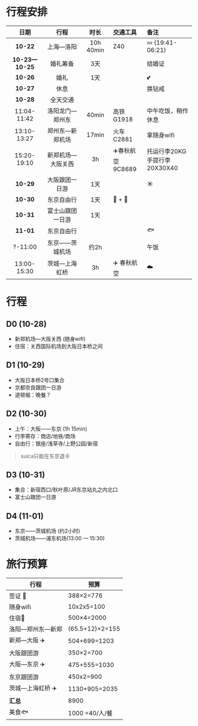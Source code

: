 # 行程安排

日期|行程|时长|交通工具|备注
:-:|:-:|:-:|:--|:--
**10-22**|上海—洛阳|10h 40min|Z40|:zzz: (19:41-06:21)
**10-23—10-25**|婚礼筹备|3天||结婚证
**10-26**|婚礼|1天||:two_hearts:
**10-27**|休息|||换钻戒
**10-28**|     全天交通      |           |                                |
11:04-11:42|洛阳龙门—郑州东|40min|高铁 G1918|中午吃饭，稍作休息
13:10-13:27|郑州东—新郑机场|17min|火车 C2881|拿随身wifi
15:20-19:10|新郑机场—大阪关西|3h|:airplane:春秋航空<br />9C8689|托运行李20KG<br />手提行李20X30X40
**10-29**|大阪跟团一日游|1天||:sunny:
**10-30**|东京自由行|1天|:bus: + :taxi:|
**10-31**|富士山跟团一日游|1天||
**11-01**|东京自由行|||:fish:
?-11:00|东京——茨城机场|约2h||午饭
13:00-15:30|茨城—上海虹桥|3h|:airplane: 春秋航空|:cloud:

# 行程

## D0 (10-28)

- 新郑机场—大阪关西 (随身wifi)
- 住宿：关西国际机场到大阪日本桥之间

## D1 (10-29)

- 大阪日本桥2号口集合
- 京都奈良跟团一日游
- 道顿堀：晚餐？

## D2 (10-30)

- 上午：大阪——东京 (1h 15min)
- 行李寄存：商店/地铁/商场
- 自由行：银座/浅草寺/上野公园/新宿

> suica只能在东京退卡

## D3 (10-31)

- 集合：新宿西口/秋叶原/JR东京站丸之内北口
- 富士山跟团一日游

## D4 (11-01)

- 东京——茨城机场 (约2小时)
- 茨城机场——浦东机场(13:00 — 15:30)


# 旅行预算

| 行程                     | 预算            |
| ------------------------ | --------------- |
| 签证 :blue_book:         | 388×2=776       |
| 随身wifi | 10x2x5=100 |
| 住宿:hotel: | 500×4=2000 |
| 洛阳—郑州东—新郑         | (65.5+12)×2=155 |
| 新郑—大阪 :airplane:     | 504+699=1203    |
| 大阪跟团游                 | 350×2=700 |
| 大阪—东京 :airplane: | 475+555=1030 |
| 东京跟团游 | 450x2=900 |
| 茨城—上海虹桥 :airplane: | 1130+905=2035 |
| **汇总**                 | 8900    |
| 美食:fish:               | 1000 =40/人/餐 |

